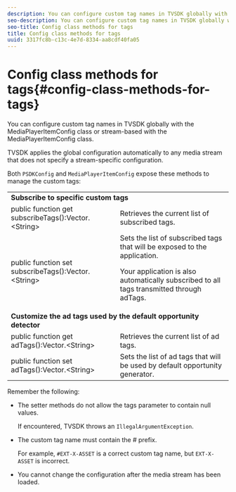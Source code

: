 ```yaml
---
description: You can configure custom tag names in TVSDK globally with the MediaPlayerItemConfig class or stream-based with the MediaPlayerItemConfig class.
seo-description: You can configure custom tag names in TVSDK globally with the MediaPlayerItemConfig class or stream-based with the MediaPlayerItemConfig class.
seo-title: Config class methods for tags
title: Config class methods for tags
uuid: 3317fc8b-c13c-4e7d-8334-aa8cdf40fa05
---
```


# Config class methods for tags{#config-class-methods-for-tags}

You can configure custom tag names in TVSDK globally with the MediaPlayerItemConfig class or stream-based with the MediaPlayerItemConfig class.

TVSDK applies the global configuration automatically to any media stream that does not specify a stream-specific configuration.

Both `PSDKConfig` and `MediaPlayerItemConfig` expose these methods to manage the custom tags:  

<table id="table_B37A6C75270D47BC99258F2884AD6905"> 
 <tbody> 
  <tr> 
   <td colspan="2"><b>Subscribe to specific custom tags</b> </td> 
  </tr> 
  <tr> 
   <td colname="col1"><span class="codeph"> public function get subscribeTags():Vector.&lt;String&gt;</span> </td> 
   <td colname="col2"> Retrieves the current list of subscribed tags. </td> 
  </tr> 
  <tr> 
   <td colname="col1"><span class="codeph"> public function set subscribeTags():Vector.&lt;String&gt;</span> </td> 
   <td colname="col2">Sets the list of subscribed tags that will be exposed to the application. <p>Your application is also automatically subscribed to all tags transmitted through <span class="codeph"> adTags</span>. </p> </td> 
  </tr> 
  <tr> 
   <td colspan="2"><b>Customize the ad tags used by the default opportunity detector </b> </td> 
  </tr> 
  <tr> 
   <td colname="col1"><span class="codeph"> public function get adTags():Vector.&lt;String&gt;</span> </td> 
   <td colname="col2"> Retrieves the current list of ad tags. </td> 
  </tr> 
  <tr> 
   <td colname="col1"><span class="codeph"> public function set adTags():Vector.&lt;String&gt;</span> </td> 
   <td colname="col2"> Sets the list of ad tags that will be used by default opportunity generator. </td> 
  </tr> 
 </tbody> 
</table>

Remember the following:

* The setter methods do not allow the tags parameter to contain null values.

  If encountered, TVSDK throws an `IllegalArgumentException`. 
* The custom tag name must contain the # prefix.

  For example, `#EXT-X-ASSET` is a correct custom tag name, but `EXT-X-ASSET` is incorrect. 
* You cannot change the configuration after the media stream has been loaded.

